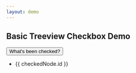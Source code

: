 ```yaml
---
layout: demo
---
```


## Basic Treeview Checkbox Demo

<div id="app">
    <tree id="customtree" :model="model" ref="tree"></tree>
    <section id="checkedStuff">
        <button type="button" @click="refreshCheckedList">What's been checked?</button>
        <ul id="checkedList">
        <li v-for="checkedNode in checkedNodes">{{ checkedNode.id }}</li>
        </ul>
    </section>
</div>

<script type='module'>
    import basicData from './basic.js';

    new Vue({
      components: {
        tree: window['vue-tree']
      },
      data() {
        return {
          model: basicData,
          checkedNodes: []
        };
      },
      methods: {
        refreshCheckedList() {
          this.$set(this, 'checkedNodes', this.$refs.tree.getCheckedCheckboxes());
        }
      }
    }).$mount('#app');
</script>